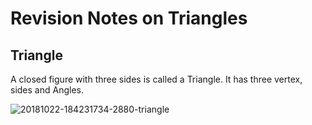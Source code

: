 # Revision Notes on Triangles

## Triangle

A closed figure with three sides is called a Triangle. It has three vertex, sides and Angles.

![20181022-184231734-2880-triangle](https://github.com/user-attachments/assets/b46af65e-450a-4e2b-b07c-f881e84f6973)

